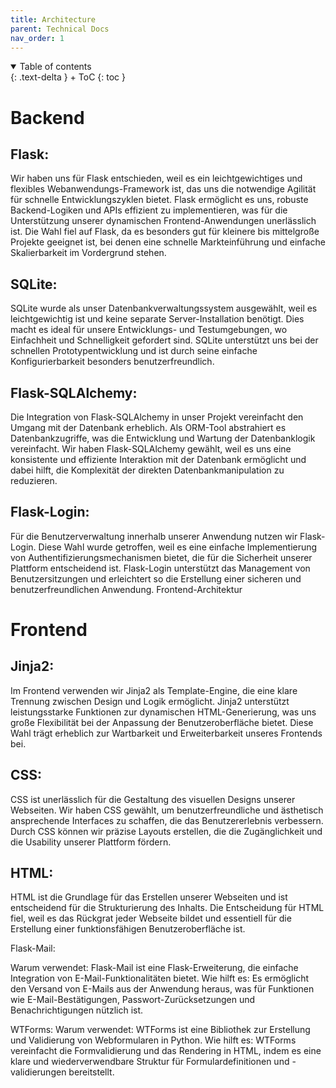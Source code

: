 ```yaml
---
title: Architecture
parent: Technical Docs
nav_order: 1
---
```


<details open markdown="block">
{: .text-delta }
<summary>Table of contents</summary>
+ ToC
{: toc }
</details>

# Backend

## Flask:

Wir haben uns für Flask entschieden, weil es ein leichtgewichtiges und flexibles Webanwendungs-Framework ist, das uns die notwendige Agilität für schnelle Entwicklungszyklen bietet. Flask ermöglicht es uns, robuste Backend-Logiken und APIs effizient zu implementieren, was für die Unterstützung unserer dynamischen Frontend-Anwendungen unerlässlich ist. Die Wahl fiel auf Flask, da es besonders gut für kleinere bis mittelgroße Projekte geeignet ist, bei denen eine schnelle Markteinführung und einfache Skalierbarkeit im Vordergrund stehen.

## SQLite:

SQLite wurde als unser Datenbankverwaltungssystem ausgewählt, weil es leichtgewichtig ist und keine separate Server-Installation benötigt. Dies macht es ideal für unsere Entwicklungs- und Testumgebungen, wo Einfachheit und Schnelligkeit gefordert sind. SQLite unterstützt uns bei der schnellen Prototypentwicklung und ist durch seine einfache Konfigurierbarkeit besonders benutzerfreundlich.

## Flask-SQLAlchemy:

Die Integration von Flask-SQLAlchemy in unser Projekt vereinfacht den Umgang mit der Datenbank erheblich. Als ORM-Tool abstrahiert es Datenbankzugriffe, was die Entwicklung und Wartung der Datenbanklogik vereinfacht. Wir haben Flask-SQLAlchemy gewählt, weil es uns eine konsistente und effiziente Interaktion mit der Datenbank ermöglicht und dabei hilft, die Komplexität der direkten Datenbankmanipulation zu reduzieren.

## Flask-Login:

Für die Benutzerverwaltung innerhalb unserer Anwendung nutzen wir Flask-Login. Diese Wahl wurde getroffen, weil es eine einfache Implementierung von Authentifizierungsmechanismen bietet, die für die Sicherheit unserer Plattform entscheidend ist. Flask-Login unterstützt das Management von Benutzersitzungen und erleichtert so die Erstellung einer sicheren und benutzerfreundlichen Anwendung.
Frontend-Architektur

# Frontend

## Jinja2:

Im Frontend verwenden wir Jinja2 als Template-Engine, die eine klare Trennung zwischen Design und Logik ermöglicht. Jinja2 unterstützt leistungsstarke Funktionen zur dynamischen HTML-Generierung, was uns große Flexibilität bei der Anpassung der Benutzeroberfläche bietet. Diese Wahl trägt erheblich zur Wartbarkeit und Erweiterbarkeit unseres Frontends bei.

## CSS:

CSS ist unerlässlich für die Gestaltung des visuellen Designs unserer Webseiten. Wir haben CSS gewählt, um benutzerfreundliche und ästhetisch ansprechende Interfaces zu schaffen, die das Benutzererlebnis verbessern. Durch CSS können wir präzise Layouts erstellen, die die Zugänglichkeit und die Usability unserer Plattform fördern.

## HTML:

HTML ist die Grundlage für das Erstellen unserer Webseiten und ist entscheidend für die Strukturierung des Inhalts. Die Entscheidung für HTML fiel, weil es das Rückgrat jeder Webseite bildet und essentiell für die Erstellung einer funktionsfähigen Benutzeroberfläche ist.

Flask-Mail:

Warum verwendet: Flask-Mail ist eine Flask-Erweiterung, die einfache Integration von E-Mail-Funktionalitäten bietet.
Wie hilft es: Es ermöglicht den Versand von E-Mails aus der Anwendung heraus, was für Funktionen wie E-Mail-Bestätigungen, Passwort-Zurücksetzungen und Benachrichtigungen nützlich ist.

WTForms:
Warum verwendet: WTForms ist eine Bibliothek zur Erstellung und Validierung von Webformularen in Python.
Wie hilft es: WTForms vereinfacht die Formvalidierung und das Rendering in HTML, indem es eine klare und wiederverwendbare Struktur für Formulardefinitionen und -validierungen bereitstellt.

